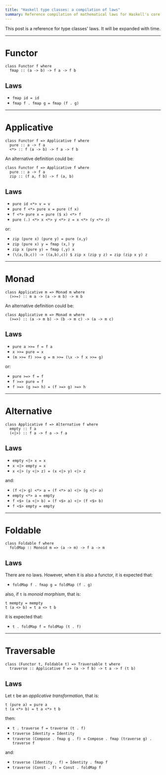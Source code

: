 ```yaml
---
title: "Haskell type classes: a compilation of laws"
summary: Reference compilation of mathematical laws for Haskell's core type classes
---
```


This post is a reference for type classes' laws. It will be expanded with time.

---

# Functor

```
class Functor f where
  fmap :: (a -> b) -> f a -> f b
```

## Laws

- `fmap id = id`
- `fmap f . fmap g = fmap (f . g)`

---

# Applicative

```
class Functor f => Applicative f where
  pure :: a -> f a
  <*> :: f (a -> b) -> f a -> f b
```

An alternative definition could be:

```
class Functor f => Applicative f where
  pure :: a -> f a
  zip :: (f a, f b) -> f (a, b)
```

## Laws

- `pure id <*> v = v`
- `pure f <*> pure x = pure (f x)`
- `f <*> pure x = pure ($ x) <*> f`
- `pure (.) <*> x <*> y <*> z = x <*> (y <*> z)`

or:

- `zip (pure x) (pure y) = pure (x,y)`
- `zip (pure x) y = fmap (x,) y`
- `zip x (pure y) = fmap (,y) x`
- `(\(a,(b,c)) -> ((a,b),c)) $ zip x (zip y z) = zip (zip x y) z`

---

# Monad

```
class Applicative m => Monad m where
  (>>=) :: m a -> (a -> m b) -> m b
```

An alternative definition could be:
```
class Applicative m => Monad m where
  (>=>) :: (a -> m b) -> (b -> m c) -> (a -> m c)
```

## Laws

- `pure a >>= f = f a`
- `x >>= pure = x`
- `(m >>= f) >>= g = m >>= (\x -> f x >>= g)`

or:

- `pure >=> f = f`
- `f >=> pure = f`
- `f >=> (g >=> h) = (f >=> g) >=> h`

---

# Alternative

```
class Applicative f => Alternative f where
  empty :: f a
  (<|>) :: f a -> f a -> f a
```

## Laws

- `empty <|> x = x`
- `x <|> empty = x`
- `x <|> (y <|> z) = (x <|> y) <|> z`

and:

- `(f <|> g) <*> a = (f <*> a) <|> (g <|> a)`
- `empty <*> a = empty`
- `f <$> (a <|> b) = (f <$> a) <|> (f <$> b)`
- `f <$> empty = empty`

---

# Foldable

```
class Foldable f where
  foldMap :: Monoid m => (a -> m) -> f a -> m
```

## Laws

There are no laws. However, when it is also a functor, it is expected that:

- `foldMap f . fmap g = foldMap (f . g)`

also, if `t` is *monoid morphism*, that is:

```
t mempty = mempty
t (a <> b) = t a <> t b
```

it is expected that:

- `t . foldMap f = foldMap (t . f)`

---

# Traversable

```
class (Functor t, Foldable t) => Traversable t where
  traverse :: Applicative f => (a -> f b) -> t a -> f (t b)
```

## Laws

Let `t` be an *applicative transformation*, that is:

```
t (pure a) = pure a
t (a <*> b) = t a <*> t b
```

then:

- `t . traverse f = traverse (t . f)`
- `traverse Identity = Identity`
- `traverse (Compose . fmap g . f) = Compose . fmap (traverse g) . traverse f`

and:

- `traverse (Identity . f) = Identity . fmap f`
- `traverse (Const . f) = Const . foldMap f`
